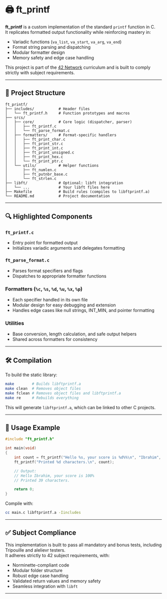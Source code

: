 # 🖨️ ft_printf

**ft_printf** is a custom implementation of the standard `printf` function in C.  
It replicates formatted output functionality while reinforcing mastery in:

- Variadic functions (`va_list`, `va_start`, `va_arg`, `va_end`)  
- Format string parsing and dispatching  
- Modular formatter design  
- Memory safety and edge case handling  

This project is part of the [42 Network](https://42.fr/en/homepage/) curriculum and is built to comply strictly with subject requirements.

---

## 📁 Project Structure

```
ft_printf/
├── includes/           # Header files
│   └── ft_printf.h     # Function prototypes and macros
├── srcs/
│   ├── core/           # Core logic (dispatcher, parser)
│   │   ├── ft_printf.c
│   │   └── ft_parse_format.c
│   ├── formatters/     # Format-specific handlers
│   │   ├── ft_print_char.c
│   │   ├── ft_print_str.c
│   │   ├── ft_print_int.c
│   │   ├── ft_print_unsigned.c
│   │   ├── ft_print_hex.c
│   │   └── ft_print_ptr.c
│   └── utils/          # Helper functions
│       ├── ft_numlen.c
│       ├── ft_putnbr_base.c
│       └── ft_strlen.c
├── libft/              # Optional: libft integration
│   └── ...             # Your libft files here
├── Makefile            # Build rules (compiles to libftprintf.a)
└── README.md           # Project documentation
```

---

## 🔍 Highlighted Components

### `ft_printf.c`
- Entry point for formatted output  
- Initializes variadic arguments and delegates formatting

### `ft_parse_format.c`
- Parses format specifiers and flags  
- Dispatches to appropriate formatter functions

### Formatters (`%c`, `%s`, `%d`, `%u`, `%x`, `%p`)
- Each specifier handled in its own file  
- Modular design for easy debugging and extension  
- Handles edge cases like null strings, INT_MIN, and pointer formatting

### Utilities
- Base conversion, length calculation, and safe output helpers  
- Shared across formatters for consistency

---

## 🛠️ Compilation

To build the static library:

```bash
make        # Builds libftprintf.a
make clean  # Removes object files
make fclean # Removes object files and libftprintf.a
make re     # Rebuilds everything
```

This will generate `libftprintf.a`, which can be linked to other C projects.

---

## 🚀 Usage Example

```c
#include "ft_printf.h"

int main(void)
{
    int count = ft_printf("Hello %s, your score is %d%%\n", "Ibrahim", 100);
    ft_printf("Printed %d characters.\n", count);

    // Output:
    // Hello Ibrahim, your score is 100%
    // Printed 39 characters.

    return 0;
}
```

Compile with:

```bash
cc main.c libftprintf.a -Iincludes
```

---

## ✅ Subject Compliance

This implementation is built to pass all mandatory and bonus tests, including Tripouille and alelievr testers.  
It adheres strictly to 42 subject requirements, with:

- Norminette-compliant code  
- Modular folder structure  
- Robust edge case handling  
- Validated return values and memory safety  
- Seamless integration with `libft`

---
